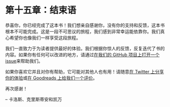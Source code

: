 # 第十五章：结束语

恭喜你，你已经完成了这本书！我们想亲自感谢你，没有你的支持和反馈，这本书根本不可能完成。这是一段不可思议的旅程，我们感到非常幸运能依靠你。我们真心希望你也像我们一样享受这段旅程。

我们一直致力于为读者提供最好的体验。我们根据你惊人的反馈，反复迭代了书的内容。如果你有任何可以改进的地方，请通过[在我们的 GitHub 项目上打开一个 issue](https://github.com/dddinphp/book-issues)来帮助我们。

如果你喜欢它并且对你有帮助，它可能对其他人也有用！请随意[在 Twitter 上分享你的体验](https://twitter.com/intent/tweet?text=Just%20finished%20%E2%80%9CDomain-Driven%20Design%20in%20%23PHP%E2%80%9D%20by%20@buenosvinos,%20@theUniC%20and%20@keyvanakbary%20%E2%9D%A4%EF%B8%8E.%20Check%20it%20out!%20https://leanpub.com/ddd-in-php%3Futm_source=social%26utm_medium=twitter%26utm_campaign=book_end%20@dddbook)或[在 Goodreads 上给我们一个评价](https://www.goodreads.com/book/show/26032410-domain-driven-design-in-php)。

再次感谢！

– 卡洛斯、克里斯蒂安和凯万
